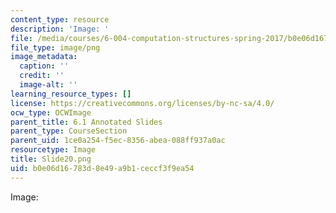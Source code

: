 ```yaml
---
content_type: resource
description: 'Image: '
file: /media/courses/6-004-computation-structures-spring-2017/b0e06d16783d8e49a9b1ceccf3f9ea54_Slide20.png
file_type: image/png
image_metadata:
  caption: ''
  credit: ''
  image-alt: ''
learning_resource_types: []
license: https://creativecommons.org/licenses/by-nc-sa/4.0/
ocw_type: OCWImage
parent_title: 6.1 Annotated Slides
parent_type: CourseSection
parent_uid: 1ce0a254-f5ec-8356-abea-088ff937a0ac
resourcetype: Image
title: Slide20.png
uid: b0e06d16-783d-8e49-a9b1-ceccf3f9ea54
---
```

Image: 
